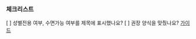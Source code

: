 ### 체크리스트

 [ ] 성별전용 여부, 수면가능 여부를 제목에 표시했나요?
 [ ] 권장 양식을 맞췄나요? [가이드](https://github.com/CodePsy-2001/awesome-sauna/blob/main/CONTRIBUTING.md)
